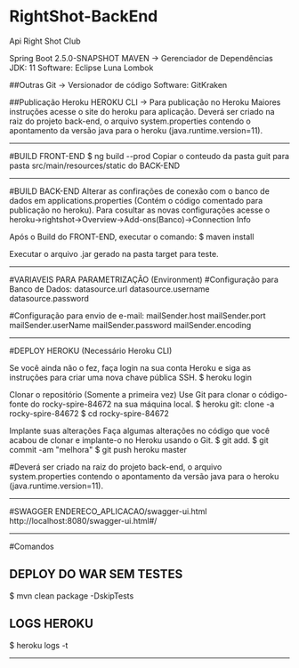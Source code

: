 # RightShot-BackEnd
Api Right Shot Club

Spring Boot 2.5.0-SNAPSHOT
MAVEN -> Gerenciador de Dependências
JDK: 11
Software: Eclipse Luna
Lombok

##Outras
Git -> Versionador de código
Software: GitKraken

##Publicação Heroku
HEROKU CLI -> Para publicação no Heroku
Maiores instruções acesse o site do heroku para aplicação.
Deverá ser criado na raiz do projeto back-end, o arquivo system.properties contendo o apontamento da versão java para o heroku (java.runtime.version=11).
____________________________________________________________________
#BUILD FRONT-END
$ ng build --prod
Copiar o conteudo da pasta guit para pasta src/main/resources/static do BACK-END
____________________________________________________________________
#BUILD BACK-END
Alterar as confirações de conexão com o banco de dados em applications.properties (Contém o código comentado para publicação no heroku).
Para cosultar as novas configurações acesse o heroku->rightshot->Overview->Add-ons(Banco)->Connection Info

Após o Build do FRONT-END, executar o comando:
$ maven install

Executar o arquivo .jar gerado na pasta target para teste.
____________________________________________________________________
#VARIAVEIS PARA PARAMETRIZAÇÃO (Environment)
#Configuração para Banco de Dados:
datasource.url
datasource.username
datasource.password

#Configuração para envio de e-mail:
mailSender.host
mailSender.port
mailSender.userName
mailSender.password
mailSender.encoding

____________________________________________________________________
#DEPLOY HEROKU (Necessário Heroku CLI)

Se você ainda não o fez, faça login na sua conta Heroku e siga as instruções para criar uma nova chave pública SSH.
$ heroku login

Clonar o repositório (Somente a primeira vez)
Use Git para clonar o código-fonte do rocky-spire-84672 na sua máquina local.
$ heroku git: clone -a rocky-spire-84672 
$ cd rocky-spire-84672

Implante suas alterações
Faça algumas alterações no código que você acabou de clonar e implante-o no Heroku usando o Git.
$ git add.
$ git commit -am "melhora"
$ git push heroku master

#Deverá ser criado na raiz do projeto back-end, o arquivo system.properties contendo o apontamento da versão java para o heroku (java.runtime.version=11).
____________________________________________________________________
#SWAGGER
ENDERECO_APLICACAO/swagger-ui.html
http://localhost:8080/swagger-ui.html#/
____________________________________________________________________
#Comandos
## DEPLOY DO WAR SEM TESTES
$ mvn clean package -DskipTests

## LOGS HEROKU
$ heroku logs -t

____________________________________________________________________


